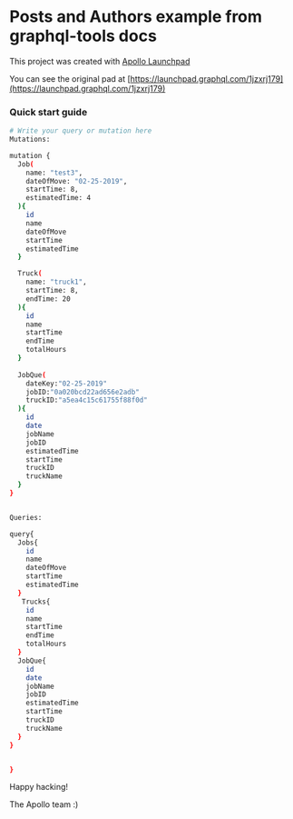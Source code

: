 # Posts and Authors example from graphql-tools docs



This project was created with [Apollo Launchpad](https://launchpad.graphql.com)

You can see the original pad at [https://launchpad.graphql.com/1jzxrj179](https://launchpad.graphql.com/1jzxrj179)

### Quick start guide

```bash
# Write your query or mutation here
Mutations:

mutation {
  Job(
    name: "test3",
    dateOfMove: "02-25-2019",
    startTime: 8,
    estimatedTime: 4
  ){
    id
    name
    dateOfMove
    startTime
    estimatedTime
  }

  Truck(
    name: "truck1",
    startTime: 8,
    endTime: 20
  ){
    id
    name
  	startTime
    endTime
    totalHours
  }
 
  JobQue(
    dateKey:"02-25-2019"
    jobID:"0a020bcd22ad656e2adb"
    truckID:"a5ea4c15c61755f88f0d"
  ){
    id
    date
    jobName
    jobID
    estimatedTime
    startTime
    truckID
    truckName
  }
}


Queries:

query{
  Jobs{
    id
    name
    dateOfMove
    startTime
    estimatedTime
  }
   Trucks{
    id
    name
    startTime
    endTime
    totalHours
  }
  JobQue{
    id
    date
    jobName
    jobID
    estimatedTime
    startTime
    truckID
    truckName
  }
}


}

```





Happy hacking!

The Apollo team :)
